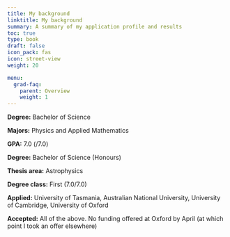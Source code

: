 ```yaml
---
title: My background
linktitle: My background
summary: A summary of my application profile and results
toc: true
type: book
draft: false
icon_pack: fas
icon: street-view
weight: 20

menu:
  grad-faq:
    parent: Overview
    weight: 1
---
```


**Degree:** Bachelor of Science

**Majors:** Physics and Applied Mathematics

**GPA:** 7.0 (/7.0)



**Degree:** Bachelor of Science (Honours)

**Thesis area:** Astrophysics

**Degree class:** First (7.0/7.0)


**Applied:** University of Tasmania, Australian National University, University of Cambridge, University of Oxford

**Accepted:** All of the above. No funding offered at Oxford by April (at which point I took an offer elsewhere)

